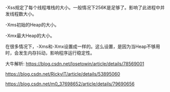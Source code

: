 -Xss规定了每个线程堆栈的大小。一般情况下256K是足够了。影响了此进程中并发线程数大小。

-Xms初始的Heap的大小。

-Xmx最大Heap的大小。

在很多情况下，-Xms和-Xmx设置成一样的。这么设置，是因为当Heap不够用时，会发生内存抖动，影响程序运行稳定性。



大牛解析:
https://blog.csdn.net/losetowin/article/details/78569001

https://blog.csdn.net/RickyIT/article/details/53895060

https://blog.csdn.net/m0_37698652/article/details/79690656